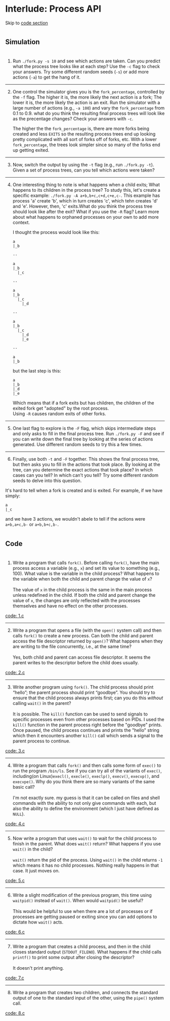 # Interlude: Process API

Skip to [code section](https://github.com/breakthatbass/OStep/tree/main/chap5#code)

#
## Simulation
#
1. Run ```./fork.py -s 10``` and see which actions are taken. Can you predict
   what the process tree looks like at each step? Use the ```-c``` flag to check
   your answers. Try some different random seeds (```-s```) or add more actions
   (```-a```) to get the hang of it.  
---  
2. One control the simulator gives you is the ```fork_percentage```, controlled
   by the ```-f``` flag. The higher it is, the more likely the next action is a
   fork; The lower it is, the more likely the action is an exit. Run the
   simulator with a large number of actions (e.g., ```-a 100```) and vary the
   ```fork_percentage``` from 0.1 to 0.9. what do you think the resulting final
   process trees will look like as the precentage changes? Check your answers
   with ```-c```.    
   

   The higher the the ```fork_percentage``` is, there are more forks being
   created and less ```EXITS``` so the resulting process trees end up looking
   pretty complicated with all sort of forks off of forks, etc. With a lower
   ```fork_percentage```, the trees look simpler since so many of the forks end
   up getting exited.  
---
3. Now, switch the output by using the ```-t``` flag (e.g., run ```./fork.py -t```). Given a set of process trees, can you tell which actions were taken?  
---  
4. One interesting thing to note is what happens when a child exits; What
   happens to its children in the process tree? To study this, let's create a
   specific example: ```./fork.py -A a+b,b+c,c+d,c+e,c-```. This example has
   process 'a' create 'b', which in turn creates 'c', which tehn creates 'd' and
   'e'. However, then, 'c' exits.What do you think the process tree should look
   like after the exit? What if you use the ```-R``` flag? Learn more about what
   happens to orphaned processes on your own to add more context.  

   I thought the  process would look like this:  

   ```
   a
   |_b
   
   --

   a
   |_b
	 |_c
   
   --

   a
   |_b
     |_c
	   |_d

   --

   a
   |_b
     |_c
	   |_d
	   |_e

   --

   a
   |_b
   ```

   but the last step is this:
   ```
   a
   |_b
   |_d
   |_e
   ```  
   Which means that if a fork exits but has children, the children of the exited
   fork get "adopted" by the root process.  
   Using ```-R``` causes random exits of other forks.  
---  

5. One last flag to explore is the `-F` flag, which skips intermediate steps and only asks to fill in the final process tree. Run `./fork.py -F` and see if you can write down the final tree by looking at the series of actions generated. Use different random seeds to try this a few times.  
---  
6. Finally, use both `-t` and `-F` together. This shows the final process tree, but then asks you to fill in the actions that took place. By looking at the tree, can you determine the exact actions that took place? In which cases can you tell? In which can’t you tell? Try some different random seeds to delve into this question.  

It's hard to tell when a fork is created and is exited. For example, if we have
simply:  

```
a
|_c
```
and we have 3 actions, we wouldn't abele to tell if the actions were ```a+b,a+c,b-``` or ```a+b,b+c,b-```.
  
# 

## Code  
#  

1. Write a program that calls `fork()`. Before calling `fork()`, have the main process access a variable (e.g., `x`) and set its value to something (e.g., 100). What value is the variable in the child process? What happens to the variable when both the child and parent change the value of `x`?  
<br>The value of `x` in the child process is the same in the main process unless redefined in the child. If both the child and parent change the value of `x`, the changes are only reflected with the processes themselves and have no effect on the other processes.

[code: 1.c](https://github.com/breakthatbass/OStep/blob/main/chap5/1.c)

---
2. Write a program that opens a file (with the `open()` system call) and then calls `fork()` to create a new process. Can both the child and parent access the file descriptor returned by `open()`? What happens when they are writing to the file concurrently, i.e., at the same time?  
<br>Yes, both child and parent can access file descriptor. It seems the parent writes to the descriptor before the child does usually.

[code: 2.c](https://github.com/breakthatbass/OStep/blob/main/chap5/2.c)

---
3. Write another program using `fork()`. The child process should print “hello”; the parent process should print “goodbye”. You should try to ensure that the child process always prints first; can you do this *without* calling `wait()` in the parent?  
<br>It is possible. The `kill()` function can be used to send signals to specific processes even from other processes based on PIDs. I used the `kill()` function in the parent process right before the "goodbye" prints. Once paused, the child process continues and prints the "hello" string which then it encounters another `kill()` call which sends a signal to the parent process to continue. 

[code: 3.c](https://github.com/breakthatbass/OStep/blob/main/chap5/3.c)  

---
4. Write a program that calls `fork()` and then calls some form of `exec()` to
run the program `/bin/ls`. See if you can try all of the variants of `exec()`, including(on Linux)`execl()`, `execle()`, `execlp()`, `execv()`, `execvp()`, and `execvpe()`. Why do you think there are so many variants of the same basic call?  
<br>I'm not exactly sure. my guess is that it can be called on files and shell commands with the ability to not only give commands with each, but also the ability to define the environment (which I just have defined as `NULL`).  

[code: 4.c](https://github.com/breakthatbass/OStep/blob/main/chap5/4.c) 

---
5. Now write a program that uses `wait()` to wait for the child process to finish in the parent. What does `wait()` return? What happens if you use `wait()` in the child?  
<br>`wait()` return the pid of the process. Using `wait()` in the child returns `-1` which means it has no child processes. Nothing really happens in that case. It just moves on.  

[code: 5.c](https://github.com/breakthatbass/OStep/blob/main/chap5/5.c) 

---
6. Write a slight modification of the previous program, this time using `waitpid()` instead of `wait()`. When would `waitpid()` be useful?  
<br>This would be helpful to use when there are a lot of processes or if processes are getting paused or exiting since you can add options to dictate how `wait()` acts.  

[code: 6.c](https://github.com/breakthatbass/OStep/blob/main/chap5/6.c)

---
7. Write a program that creates a child process, and then in the child closes standard output (`STDOUT_FILENO`). What happens if the child calls `printf()` to print some output after closing the descriptor?  
<br>It doesn't print anything.

[code: 7.c](https://github.com/breakthatbass/OStep/blob/main/chap5/7.c)  

---
8. Write a program that creates two children, and connects the standard output of one to the standard input of the other, using the `pipe()` system call.  

[code: 8.c](https://github.com/breakthatbass/OStep/blob/main/chap5/8.c) 
